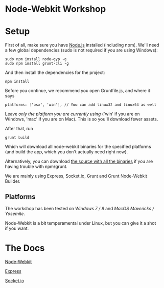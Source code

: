 Node-Webkit Workshop
====================

# Setup

First of all, make sure you have [Node.js](http://nodejs.org/) installed (including npm).
We'll need a few global dependencies (sudo is not required if you are using Windows):

```
sudo npm install node-gyp -g
sudo npm install grunt-cli -g
```

And then install the dependencies for the project:

```
npm install
```

Before you continue, we recommend you open Gruntfile.js, and where it says

```
platforms: ['osx', 'win'], // You can add linux32 and linux64 as well
```

Leave *only the platform you are currently using* ('win' if you are on Windows, 'mac' if you are on Mac). This is so you'll download fewer assets.

After that, run

```
grunt build
```

Which will download all node-webkit binaries for the specified platforms (and build the app, which you don't actually need right now).

Alternatively, you can download [the source with all the binaries](https://s3.amazonaws.com/jsconf-workshop/node-webkit-workshop.zip) if you are having trouble with npm/grunt.

We are mainly using Express, Socket.io, Grunt and Grunt Node-Webkit Builder.


## Platforms

The workshop has been tested on *Windows 7 / 8* and *MacOS Mavericks / Yosemite*.

Node-Webkit is a bit temperamental under Linux, but you can give it a shot if you want.


# The Docs

[Node-Webkit](https://github.com/rogerwang/node-webkit/wiki)

[Express](http://expressjs.com/starter/hello-world.html)

[Socket.io](http://socket.io/docs/)
